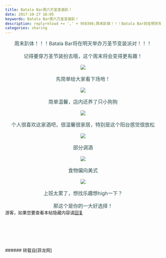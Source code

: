 ```yaml
---
title: Batala Bar周六万圣变装趴！
date: 2017-10-27 16:05
keywords: Batala Bar周六万圣变装趴！
description: replyreload += ',' + 950398;周末趴体！！！Batala Bar将在明天举办万圣节变装派对！！！记得要穿万圣节装扮去哦，这个周末将会变得更有趣！先简单给大家看下场地！简单温馨，店内还养了只小狗狗个人很喜欢这家酒吧，很温馨很家居，特别是这个阳台感觉很放松部分调酒食物偏向美式上班太累了，想找乐趣想high一下？那这个是你的一大好选择！游客，如果您要查看本帖隐藏内容请回复
categories: sharing
---
```

<td class="t_f" id="postmessage_950398">

<script type="51ca89c0182606989bcf1966-text/javascript">replyreload += ',' + 950398;</script><div align="center"><font size="3"><font color="#2f4f4f">周末趴体！！！Batala Bar将在明天举办万圣节变装派对！！！</font></font></div><br/>
<div align="center"><font size="3"><font color="#2f4f4f">记得要穿万圣节装扮去哦，这个周末将会变得更有趣！</font></font></div><br/>
<div align="center">

<img aid="660100" data-cf-modified-51ca89c0182606989bcf1966-="" file="data/attachment/forum/201710/27/153930oxpk7ii5mzx7eaxh.jpg.thumb.jpg" id="aimg_660100" inpost="1" onclick="" onmouseover="" src="http://www.flw.ph/data/attachment/forum/201710/27/153930oxpk7ii5mzx7eaxh.jpg" style="cursor:pointer" zoomfile="data/attachment/forum/201710/27/153930oxpk7ii5mzx7eaxh.jpg"/>


</div><br/>
<div align="center"><font size="3"><font color="#2f4f4f">先简单给大家看下场地！</font></font></div><br/>
<div align="center">

<img aid="660098" data-cf-modified-51ca89c0182606989bcf1966-="" file="data/attachment/forum/201710/27/153927o8ahln1l8sh3nhsn.jpg.thumb.jpg" id="aimg_660098" inpost="1" onclick="" onmouseover="" src="http://www.flw.ph/data/attachment/forum/201710/27/153927o8ahln1l8sh3nhsn.jpg" style="cursor:pointer" zoomfile="data/attachment/forum/201710/27/153927o8ahln1l8sh3nhsn.jpg"/>


</div><br/>
<div align="center"><font size="3"><font color="#2f4f4f">简单温馨，店内还养了只小狗狗</font></font></div><br/>
<div align="center">

<img aid="660097" data-cf-modified-51ca89c0182606989bcf1966-="" file="data/attachment/forum/201710/27/153926ozblekvbekdus5h5.jpg.thumb.jpg" id="aimg_660097" inpost="1" onclick="" onmouseover="" src="http://www.flw.ph/data/attachment/forum/201710/27/153926ozblekvbekdus5h5.jpg" style="cursor:pointer" zoomfile="data/attachment/forum/201710/27/153926ozblekvbekdus5h5.jpg"/>


</div><br/>
<div align="center"><font size="3"><font color="#2f4f4f">个人很喜欢这家酒吧，很温馨很家居，特别是这个阳台感觉很放松</font></font></div><br/>
<div align="center">

<img aid="660096" data-cf-modified-51ca89c0182606989bcf1966-="" file="data/attachment/forum/201710/27/153925t8d9bobbob9bvujd.jpg.thumb.jpg" id="aimg_660096" inpost="1" onclick="" onmouseover="" src="http://www.flw.ph/data/attachment/forum/201710/27/153925t8d9bobbob9bvujd.jpg" style="cursor:pointer" zoomfile="data/attachment/forum/201710/27/153925t8d9bobbob9bvujd.jpg"/>


</div><br/>
<div align="center"><font size="3"><font color="#2f4f4f">部分调酒</font></font></div><br/>
<div align="center">

<img aid="660095" data-cf-modified-51ca89c0182606989bcf1966-="" file="data/attachment/forum/201710/27/153923cmsa333fme555fec.jpg.thumb.jpg" id="aimg_660095" inpost="1" onclick="" onmouseover="" src="http://www.flw.ph/data/attachment/forum/201710/27/153923cmsa333fme555fec.jpg" style="cursor:pointer" zoomfile="data/attachment/forum/201710/27/153923cmsa333fme555fec.jpg"/>


</div><br/>
<div align="center"><font size="3"><font color="#2f4f4f">食物偏向美式</font></font></div><br/>
<div align="center">

<img aid="660099" data-cf-modified-51ca89c0182606989bcf1966-="" file="data/attachment/forum/201710/27/153929o25k9gj92suor505.jpg.thumb.jpg" id="aimg_660099" inpost="1" onclick="" onmouseover="" src="http://www.flw.ph/data/attachment/forum/201710/27/153929o25k9gj92suor505.jpg" style="cursor:pointer" zoomfile="data/attachment/forum/201710/27/153929o25k9gj92suor505.jpg"/>


</div><br/>
<div align="center"><font size="3"><font color="#2f4f4f">上班太累了，想找乐趣想high一下？</font></font></div><br/>
<div align="center"><font size="3"><font color="#2f4f4f">那这个是你的一大好选择！</font></font></div><div class="locked">游客，如果您要查看本帖隐藏内容请<a data-cf-modified-51ca89c0182606989bcf1966-="" href="forum.php?mod=post&amp;action=reply&amp;fid=47&amp;tid=277713" onclick="if (!window.__cfRLUnblockHandlers) return false; showWindow('reply', this.href)">回复</a></div><br/>
<br/>
<br/>
<br/>
<br/>
<br/>
</td>
###### 转载自[菲龙网]